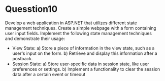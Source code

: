 # Quesstion10
Develop a web application in ASP.NET that utilizes different state
management techniques. Create a simple webpage with a form
containing user input fields. Implement the following state
management techniques and demonstrate their usage:
- View State:
a) Store a piece of information in the view state, such as a user's
input on the form.
b) Retrieve and display this information after a postback.
- Session State:
a) Store user-specific data in session state, like user preferences
or settings.
b) Implement a functionality to clear the session data after a
certain event or timeout
